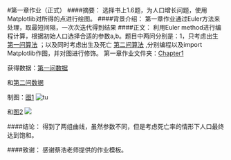 #第一章作业（正式）
####摘要：
选择书上1.6题，为人口增长问题，使用Matplotlib对所得的点进行绘图。
####背景介绍：
第一章作业通过Euler方法来处理，取最短间隔，一次次迭代得到结果
####正文：
利用Euler method进行编程计算，根据初始人口选择合适的参数a,b。题目中两问分别是：1，只考虑出生
[第一问算法](https://github.com/whuerZS/computationalphysics_N2013301020101/blob/master/Chapter1/Ex1-6.1.py)
 ；以及同时考虑出生及死亡
[第二问算法](https://github.com/whuerZS/computationalphysics_N2013301020101/blob/master/Chapter1/Ex1-6.1.py) ,分别编程以及import Matplotlib作图，并对图进行修饰。
第一章作业文件夹：[Chapter1](https://github.com/whuerZS/computationalphysics_N2013301020101/tree/master/Chapter1)

获得数据：[第一问数据](https://github.com/whuerZS/computationalphysics_N2013301020101/blob/master/Chapter1/1-6.1.txt)

和[第二问数据](https://github.com/whuerZS/computationalphysics_N2013301020101/blob/master/Chapter1/1-6.2.txt)

制图：[图1](https://github.com/whuerZS/computationalphysics_N2013301020101/blob/master/Chapter1/figure_6.1.png)
![tu](https://raw.githubusercontent.com/whuerZS/computationalphysics_N2013301020101/master/Chapter1/figure_6.1.png)

和[图2](https://github.com/whuerZS/computationalphysics_N2013301020101/blob/master/Chapter1/figure_6.2.png)
![](https://raw.githubusercontent.com/whuerZS/computationalphysics_N2013301020101/master/Chapter1/figure_6.2.png)

####结论：
得到了两组曲线，虽然参数不同，但是考虑死亡率的情形下人口最终达到饱和。

####致谢：
感谢蔡浩老师提供的作业模板。
